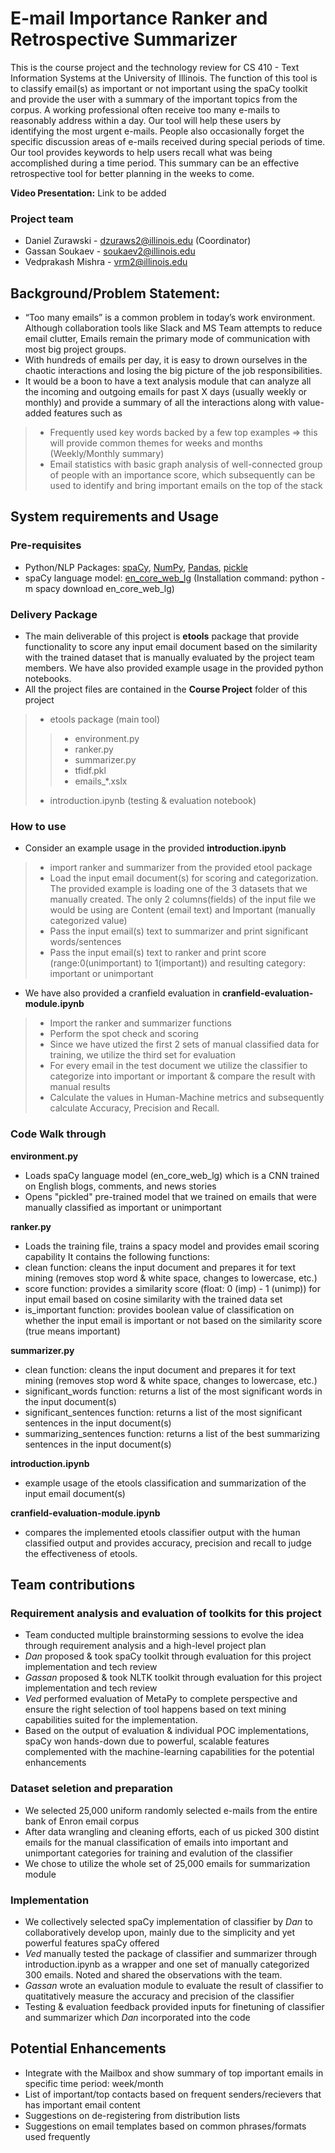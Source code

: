 # E-mail Importance Ranker and Retrospective Summarizer
This is the course project and the technology review for CS 410 - Text Information Systems at the University of Illinois.
The function of this tool is to classify email(s) as important or not important using the spaCy toolkit and provide the user with a summary of the important topics from the corpus.
A working professional often receive too many e-mails to reasonably address within a day. Our tool will help these users by identifying the most urgent e-mails. People also occasionally forget the specific discussion areas of e-mails received during special periods of time. Our tool provides keywords to help users recall what was being accomplished during a time period. This summary can be an effective retrospective tool for better planning in the weeks to come.

**Video Presentation:** Link to be added

### Project team
- Daniel Zurawski - dzuraws2@illinois.edu (Coordinator) 
- Gassan Soukaev - soukaev2@illinois.edu
- Vedprakash Mishra - vrm2@illinois.edu 

## Background/Problem Statement:
- “Too many emails” is a common problem in today’s work environment. Although collaboration tools like Slack and MS Team attempts to reduce email clutter, Emails remain the primary mode of communication with most big project groups.
- With hundreds of emails per day, it is easy to drown ourselves in the chaotic interactions and losing the big picture of the job responsibilities.
- It would be a boon to have a text analysis module that can analyze all the incoming and outgoing emails for past X days (usually weekly or monthly) and provide a summary of all the interactions along with value-added features such as
>- Frequently used key words backed by a few top examples => this will provide common themes for weeks and months (Weekly/Monthly summary)
>- Email statistics with basic graph analysis of well-connected group of people with an importance score, which subsequently can be used to identify and bring important emails on the top of the stack

## System requirements and Usage
### Pre-requisites
- Python/NLP Packages: [spaCy](https://spacy.io), [NumPy](http://www.numpy.org), [Pandas](https://pandas.pydata.org), [pickle](https://docs.python.org/3/library/pickle.html)
- spaCy language model: [en_core_web_lg](https://spacy.io/models/en#section-en_core_web_lg) (Installation command: python -m spacy download en_core_web_lg)

### Delivery Package 
- The main deliverable of this project is **etools** package that provide functionality to score any input email document based on the similarity with the trained dataset that is manually evaluated by the project team members. We have also provided example usage in the provided python notebooks.
- All the project files are contained in the **Course Project** folder of this project
>- etools package (main tool)
>>- environment.py
>>- ranker.py
>>- summarizer.py
>>- tfidf.pkl
>>- emails_*.xslx
>- introduction.ipynb (testing & evaluation notebook)

### How to use
- Consider an example usage in the provided **introduction.ipynb**
>- import ranker and summarizer from the provided etool package
>- Load the input email document(s) for scoring and categorization. The provided example is loading one of the 3 datasets that we manually created. The only 2 columns(fields) of the input file we would be using are Content (email text) and Important (manually categorized value) 
>- Pass the input email(s) text to summarizer and print significant words/sentences
>- Pass the input email(s) text to ranker and print score (range:0(unimportant) to 1(important)) and resulting category: important or unimportant

- We have also provided a cranfield evaluation in **cranfield-evaluation-module.ipynb**
>- Import the ranker and summarizer functions
>- Perform the spot check and scoring
>- Since we have utized the first 2 sets of manual classified data for training, we utilize the third set for evaluation
>- For every email in the test document we utilize the classifier to categorize into important or important & compare the result with manual results
>- Calculate the values in Human-Machine metrics and subsequently calculate Accuracy, Precision and Recall.  

### Code Walk through

**environment.py**
- Loads spaCy language model (en_core_web_lg) which is a CNN trained on English blogs, comments, and news stories
- Opens "pickled" pre-trained model that we trained on emails that were manually classified as important or unimportant

**ranker.py**
- Loads the training file, trains a spacy model and provides email scoring capability
It contains the following functions:
- clean function: cleans the input document and prepares it for text mining (removes stop word & white space, changes to lowercase, etc.)
- score function: provides a similarity score (float: 0 (imp) - 1 (unimp)) for input email based on cosine similarity with the trained data set
- is_important function: provides boolean value of classification on whether the input email is important or not based on the similarity score (true means important)

**summarizer.py**
- clean function: cleans the input document and prepares it for text mining (removes stop word & white space, changes to lowercase, etc.)
- significant_words function: returns a list of the most significant words in the input document(s)
- significant_sentences function: returns a list of the most significant sentences in the input document(s)
- summarizing_sentences function: returns a list of the best summarizing sentences in the input document(s)

**introduction.ipynb**
- example usage of the etools classification and summarization of the input email document(s)

**cranfield-evaluation-module.ipynb**
- compares the implemented etools classifier output with the human classified output and provides accuracy, precision and recall to judge the effectiveness of etools. 

## Team contributions
### Requirement analysis and evaluation of toolkits for this project
- Team conducted multiple brainstorming sessions to evolve the idea through requirement analysis and a high-level project plan
- *Dan* proposed & took spaCy toolkit through evaluation for this project implementation and tech review
- *Gassan* proposed & took NLTK toolkit through evaluation for this project implementation and tech review
- *Ved* performed evaluation of MetaPy to complete perspective and ensure the right selection of tool happens based on text mining capabilities suited for the implementation.  
- Based on the output of evaluation & individual POC implementations, spaCy won hands-down due to powerful, scalable features complemented with the machine-learning capabilities for the potential enhancements 

### Dataset seletion and preparation
- We selected 25,000 uniform randomly selected e-mails from the entire bank of Enron email corpus
- After data wrangling and cleaning efforts, each of us picked 300 distint emails for the manual classification of emails into important and unimportant categories for training and evalution of the classifier
- We chose to utilize the whole set of 25,000 emails for summarization module

### Implementation 
- We collectively selected spaCy implementation of classifier by *Dan* to collaboratively develop upon, mainly due to the simplicity and yet powerful features spaCy offered
- *Ved* manually tested the package of classifier and summarizer through introduction.ipynb as a wrapper and one set of manually categorized 300 emails. Noted and shared the observations with the team.  
- *Gassan* wrote an evaluation module to evaluate the result of classifier to quatitatively measure the accuracy and precision of the classifier
- Testing & evaluation feedback provided inputs for finetuning of classifier and summarizer which *Dan* incorporated into the code

## Potential Enhancements
- Integrate with the Mailbox and show summary of top important emails in specific time period: week/month
- List of important/top contacts based on frequent senders/recievers that has important email content 
- Suggestions on de-registering from distribution lists
- Suggestions on email templates based on common phrases/formats used frequently


